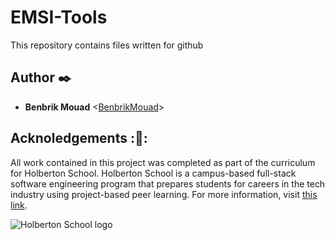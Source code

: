 # EMSI-Tools

This repository contains files written for github


## Author :black_nib:

* __Benbrik Mouad__ <[BenbrikMouad](https://github.com/BENBRIKMouad)>

## Acknoledgements :💭:

All work contained in this project was completed as part of the curriculum for Holberton
School. Holberton School is a campus-based full-stack software engineering program that
prepares students for careers in the tech industry using project-based peer learning. For
more information, visit [this link](https://www.holbertonschool.com/).

<p align="center">

  <img
   src="http://www.holbertonschool.com/holberton-logo.png"
   alt="Holberton School logo">
   
</p>
